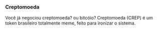 ### Creptomoeda



Você já negociou creptomoeda? ou bitcóio?
Creptomoeda (CREP) é um token brasileiro totalmente meme, feito para ironizar o sistema.

